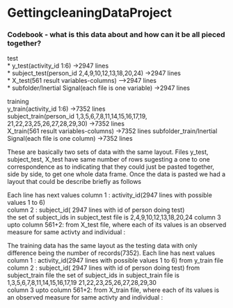 # GettingcleaningDataProject
### Codebook - what is this data about and how can it be all pieced together?

test	
     * y_test(activity_id 1:6)                                                    ->2947 lines	
     * subject_test(person_id  2,4,9,10,12,13,18,20,24)                           ->2947 lines	
     * X_test(561 result variables-columns)                                       –>2947 lines	
     * subfolder/Inertial Signal(each file is one variable)                       ->2947 lines

training	
     y_train(activity_id 1:6)                                    ->7352 lines	
     subject_train(person_id 1,3,5,6,7,8,11,14,15,16,17,19,
                              21,22,23,25,26,27,28,29,30)        ->7352 lines	
     X_train(561 result variables-columns)                       ->7352 lines
     subfolder_train/Inertial Signal(each file is one column)    ->7352 lines

These are basically two sets of data with the same layout.  Files y_test, subject_test, X_test have
same number of rows sugesting a one to one correspondence as to indicating that they could just
be pasted together, side by side, to get one whole data frame. Once the data is pasted we had a layout that 
could be describe briefly as follows

Each line has next values
column 1                  : activity_id(2947 lines with possible values 1 to 6)  
column 2                  : subject_id( 2947 lines with id of person doing test)  
                           the set of subject_ids in subject_test file is 2,4,9,10,12,13,18,20,24
column 3 upto column 561+2: from X_test file, where each of its values is an observed measure for same activty and individual  :

The training data has the same layout as the testing data with only difference being the number of records(7352).
Each line has next values
column 1                  : activity_id(2947 lines with possible values 1 to 6)  from y_train file
column 2                  : subject_id( 2947 lines with id of person doing test) from subject_train file 
                        the set of subject_ids in subject_train file is 1,3,5,6,7,8,11,14,15,16,17,19
                                                                             21,22,23,25,26,27,28,29,30  
column 3 upto column 561+2: from X_train file, where each of its values is an observed measure for same activty and individual  :




